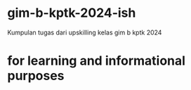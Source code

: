 # gim-b-kptk-2024-ish

Kumpulan tugas dari upskilling kelas gim b kptk 2024

# for learning and informational purposes
